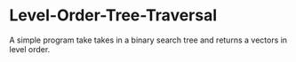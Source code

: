 # Level-Order-Tree-Traversal
A simple program take takes in a binary search tree and returns a vectors in level order.
